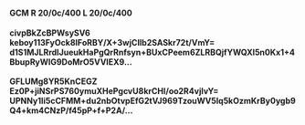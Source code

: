 #### GCM R 20/0c/400 L 20/0c/400
**civpBkZcBPWsySV6**<br/>**keboy113FyOck8lFoRBY/X+3wjCIlb2SASkr72t/VmY=**<br/>**d1S1MJLRrdIJueukHaPgQrRnfsyn+BUxCPeem6ZLRBQjfYWQXl5n0Kx1+4BbupRyWIG9DoMrO5VVlEX9...**<br/><br/>
**GFLUMg8YR5KnCEGZ**<br/>**Ez0P+jiNSrPS760ymuXHePgcvU8krCHI/oo2R4vjlvY=**<br/>**UPNNy1Ii5cCFMM+du2nbOtvpEfG2tVJ969TzouWV5lq5kOzmKrBy0ygb9Q4+km4CNzP/f45pP+f+P2A/...**